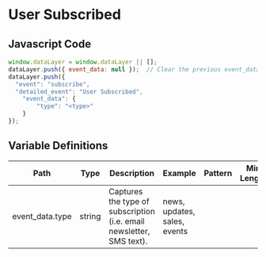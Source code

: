 # User Subscribed

### 

## Javascript Code
```js
window.dataLayer = window.dataLayer || [];
dataLayer.push({ event_data: null });  // Clear the previous event_data object.
dataLayer.push({
  "event": "subscribe",
  "detailed_event": "User Subscribed",
    "event_data": {
        "type": "<type>"
    }
});
```

## Variable Definitions

|Path|Type|Description|Example|Pattern|Min Length|Max Length|Minimum|Maximum|Multiple Of|
| --- | --- | --- | --- | --- | --- | --- | --- | --- | --- |
|event_data.type|string|Captures the type of subscription \(i.e. email newsletter, SMS text\).|news, updates, sales, events|||||||




